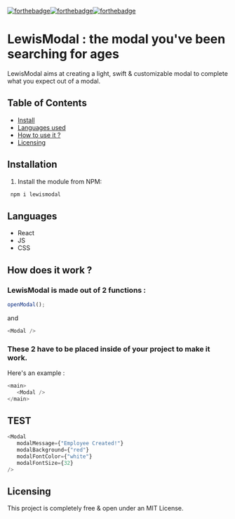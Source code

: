 [![forthebadge](https://forthebadge.com/images/badges/made-with-react.svg)](https://forthebadge.com)[![forthebadge](https://forthebadge.com/images/badges/uses-css.svg)](https://forthebadge.com)[![forthebadge](https://forthebadge.com/images/badges/license-mit.svg)](https://forthebadge.com)

# LewisModal : the modal you've been searching for ages

LewisModal aims at creating a light, swift & customizable modal to complete what you expect out of a modal.

## Table of Contents

-  [Install](#installation)
-  [Languages used](#languages)
-  [How to use it ?](#how-does-it-work-?)
-  [Licensing](#lincensing)

## Installation

1. Install the module from NPM:

```bash
 npm i lewismodal
```

## Languages

-  React
-  JS
-  CSS

## How does it work ?

### LewisModal is made out of 2 functions :

```javascript
openModal();
```

and

```javascript
<Modal />
```

### These 2 have to be placed inside of your project to make it work.

Here's an example :

```javascript
<main>
   <Modal />
</main>
```

## TEST

```javascript
<Modal
   modalMessage={"Employee Created!"}
   modalBackground={"red"}
   modalFontColor={"white"}
   modalFontSize={32}
/>
```

## Licensing

This project is completely free & open under an MIT License.
